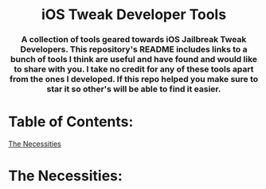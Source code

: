 <p align="center">
  <h1 align="center">iOS Tweak Developer Tools</h1>
  <h3 align="center">    A collection of tools geared towards iOS Jailbreak Tweak Developers. This repository's README includes links to a bunch of tools I think are useful and have found and would like to share with you. I take no credit for any of these tools apart from the ones I developed. If this repo helped you make sure to star it so other's will be able to find it easier.</h3>
</p>

# Table of Contents:

[The Necessities](https://github.com/M4cs/iOS-Tweak-Dev-Tools/blob/master/README.md#the-necessities)

# The Necessities:

